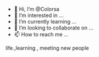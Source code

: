 - 👋 Hi, I’m @Colorsa
- 👀 I’m interested in ...
- 🌱 I’m currently learning ...
- 💞️ I’m looking to collaborate on ...
- 📫 How to reach me ...

<!---
Colorsa/Colorsa is a ✨ special ✨ repository because its `README.md` (this file) appears on your GitHub profile.
You can click the Preview link to take a look at your changes.
--->life.,learning , meeting new people
